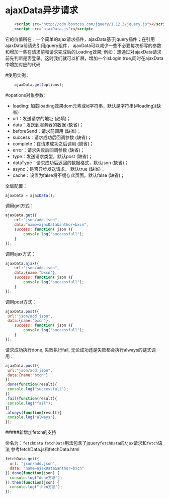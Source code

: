ajaxData异步请求
=======================

``` html
	<script src="http://cdn.bootcss.com/jquery/1.12.3/jquery.js"></script>
	<script src="ajaxData.js"></script>
```

它的价值所在：一个简单的ajax请求插件，ajaxData基于jquery插件；在引用ajaxData前请先引用jquery组件，
ajaxData可以减少一些不必要每次都写的参数和增加一些在请求前和请求完成后的Loading效果;
例如：想通过对ajaxData请求前先判断是否登录。这时我们就可以扩展，增加一个isLogin:true,同时在ajaxData中增加对应的代码



#使用实例：

``` javascript
	ajaxData.get(options);
```

#opations对象参数:
 * loading: 加载loading效果dom元素或id字符串，默认是字符串(#loading)(缺省)
 * url：发送请求的地址 (必填)；
 * data：发送到服务器的数据 (缺省)；
 * beforeSend：请求前调用 (缺省)；
 * success：请求成功后回调参数 (缺省)；
 * complete：在请求成功之后调用 (缺省)；
 * error：请求失败后回调参数 (缺省)；
 * type：发送请求类型，默认post (缺省)；
 * dataType：请求成功后返回的数据格式，默认json (缺省)；
 * async：是否异步发送请求， 默认true (缺省)；
 * cache：设置为false将不缓存此页面，默认false (缺省)；


全局配置：
``` javascript
ajaxData = ajaxData();
```

调用get方式：
``` javascript
ajaxData.get({
	url:"json/add.json",
	data:"name=ajaxData&anthor=bxcn",
	success: function( json ){
		console.log("successfull");
	}
});
```
调用ajax方式：
``` javascript
ajaxData.ajax({
	url:"json/add.json",
	data:{name:"bxcn"},
	success: function( json ){
		console.log("successfull");
	}
});
```
调用post方式：
``` javascript
ajaxData.post({
 url:"json/add.json",
 data:{name:"bxcn"},
	success: function( json ){
		console.log("successfull");
	}
});
```

请求成功执行done, 失败执行fail, 无论成功还是失败都会执行always的链式调用：
``` javascript
ajaxData.post({
 url:"json/add.json",
 data:{name:"bxcn"}
})
.done(function(result){
 console.log("successfull");
})
.fail(function(result){
 console.log("fail");
})
.always(function(result){
 console.log("always");
});
```



#####新增加fetch的支持

命名为：`fetchData`
`fetchData`用法包含了jquery`fetchData`的`Ajax`请求和`fetch`语法
参考fetchData.js和fetchData.html

``` javascript
fetchData.get({
  url: "json/add.json",
  data: "name=ajaxData&anthor=bxcn"
}).done(function(json) {
  console.log("done方法");
}).then(function(json) {
  console.log("then方法");
});
```

